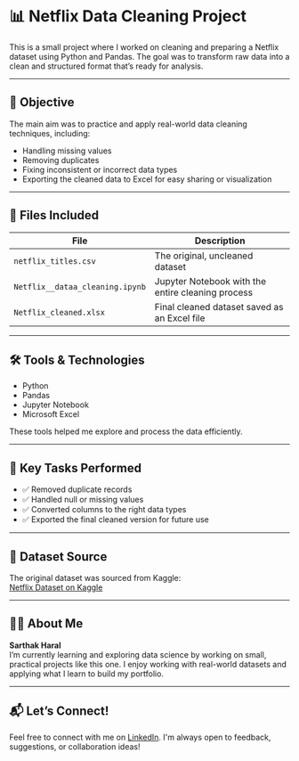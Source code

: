 # 📊 Netflix Data Cleaning Project

This is a small project where I worked on cleaning and preparing a Netflix dataset using Python and Pandas. 
The goal was to transform raw data into a clean and structured format that’s ready for analysis.

---

## 🧠 Objective
The main aim was to practice and apply real-world data cleaning techniques, including:
- Handling missing values
- Removing duplicates
- Fixing inconsistent or incorrect data types
- Exporting the cleaned data to Excel for easy sharing or visualization

---

## 📁 Files Included
| File | Description |
|------|-------------|
| `netflix_titles.csv` | The original, uncleaned dataset |
| `Netflix__dataa_cleaning.ipynb` | Jupyter Notebook with the entire cleaning process |
| `Netflix_cleaned.xlsx` | Final cleaned dataset saved as an Excel file |

---

## 🛠️ Tools & Technologies
- Python
- Pandas
- Jupyter Notebook
- Microsoft Excel

These tools helped me explore and process the data efficiently.

---

## 📌 Key Tasks Performed
- ✅ Removed duplicate records
- ✅ Handled null or missing values
- ✅ Converted columns to the right data types
- ✅ Exported the final cleaned version for future use

---

## 🔗 Dataset Source
The original dataset was sourced from Kaggle:  
[Netflix Dataset on Kaggle](https://www.kaggle.com/datasets/shivamb/netflix-shows)

---

## 👨‍💻 About Me
**Sarthak Haral**  
I’m currently learning and exploring data science by working on small, practical projects like this one. 
I enjoy working with real-world datasets and applying what I learn to build my portfolio.

---

## 📬 Let’s Connect!
Feel free to connect with me on [LinkedIn](https://www.linkedin.com/in/sarthak-haral-524818348/). 
I'm always open to feedback, suggestions, or collaboration ideas!

